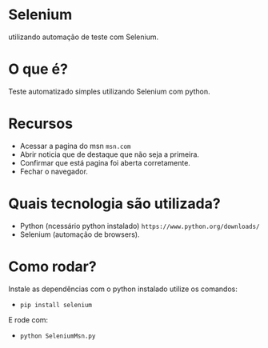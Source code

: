# Selenium
utilizando automação de teste com Selenium.



# O que é?
Teste automatizado simples utilizando Selenium com python.


# Recursos
* Acessar a pagina do msn `msn.com`
* Abrir noticia que de destaque que não seja a primeira. 
* Confirmar que está pagina foi aberta corretamente.
* Fechar o navegador.

# Quais tecnologia são utilizada?
* Python (ncessário python instalado) `https://www.python.org/downloads/`
* Selenium (automação de browsers).

# Como rodar?
Instale as dependências com o python instalado utilize os comandos:
* `pip install selenium`

E rode com:
* `python SeleniumMsn.py`


